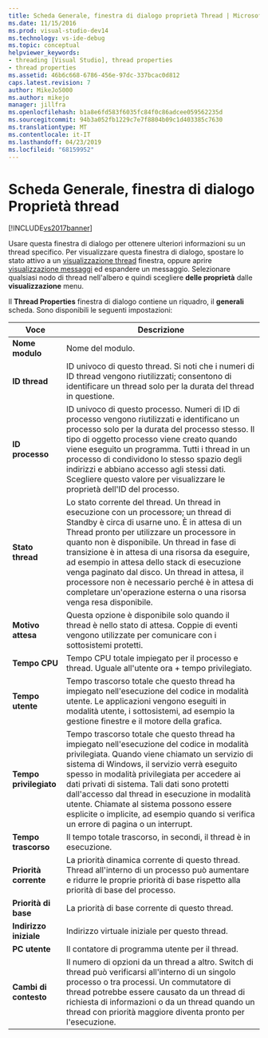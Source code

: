```yaml
---
title: Scheda Generale, finestra di dialogo proprietà Thread | Microsoft Docs
ms.date: 11/15/2016
ms.prod: visual-studio-dev14
ms.technology: vs-ide-debug
ms.topic: conceptual
helpviewer_keywords:
- threading [Visual Studio], thread properties
- thread properties
ms.assetid: 46b6c668-6786-456e-97dc-337bcac0d812
caps.latest.revision: 7
author: MikeJo5000
ms.author: mikejo
manager: jillfra
ms.openlocfilehash: b1a8e6fd583f6035fc84f0c86adcee059562235d
ms.sourcegitcommit: 94b3a052fb1229c7e7f8804b09c1d403385c7630
ms.translationtype: MT
ms.contentlocale: it-IT
ms.lasthandoff: 04/23/2019
ms.locfileid: "68159952"
---
```

# <a name="general-tab-thread-properties-dialog-box"></a>Scheda Generale, finestra di dialogo Proprietà thread
[!INCLUDE[vs2017banner](../includes/vs2017banner.md)]

Usare questa finestra di dialogo per ottenere ulteriori informazioni su un thread specifico. Per visualizzare questa finestra di dialogo, spostare lo stato attivo a un [visualizzazione thread](../debugger/threads-view.md) finestra, oppure aprire [visualizzazione messaggi](../debugger/messages-view.md) ed espandere un messaggio. Selezionare qualsiasi nodo di thread nell'albero e quindi scegliere **delle proprietà** dalle **visualizzazione** menu.  
  
 Il **Thread Properties** finestra di dialogo contiene un riquadro, il **generali** scheda. Sono disponibili le seguenti impostazioni:  
  
|Voce|Descrizione|  
|-----------|-----------------|  
|**Nome modulo**|Nome del modulo.|  
|**ID thread**|ID univoco di questo thread. Si noti che i numeri di ID thread vengono riutilizzati; consentono di identificare un thread solo per la durata del thread in questione.|  
|**ID processo**|ID univoco di questo processo. Numeri di ID di processo vengono riutilizzati e identificano un processo solo per la durata del processo stesso. Il tipo di oggetto processo viene creato quando viene eseguito un programma. Tutti i thread in un processo di condividono lo stesso spazio degli indirizzi e abbiano accesso agli stessi dati. Scegliere questo valore per visualizzare le proprietà dell'ID del processo.|  
|**Stato thread**|Lo stato corrente del thread. Un thread in esecuzione con un processore; un thread di Standby è circa di usarne uno. È in attesa di un Thread pronto per utilizzare un processore in quanto non è disponibile. Un thread in fase di transizione è in attesa di una risorsa da eseguire, ad esempio in attesa dello stack di esecuzione venga paginato dal disco. Un thread in attesa, il processore non è necessario perché è in attesa di completare un'operazione esterna o una risorsa venga resa disponibile.|  
|**Motivo attesa**|Questa opzione è disponibile solo quando il thread è nello stato di attesa. Coppie di eventi vengono utilizzate per comunicare con i sottosistemi protetti.|  
|**Tempo CPU**|Tempo CPU totale impiegato per il processo e thread. Uguale all'utente ora + tempo privilegiato.|  
|**Tempo utente**|Tempo trascorso totale che questo thread ha impiegato nell'esecuzione del codice in modalità utente. Le applicazioni vengono eseguiti in modalità utente, i sottosistemi, ad esempio la gestione finestre e il motore della grafica.|  
|**Tempo privilegiato**|Tempo trascorso totale che questo thread ha impiegato nell'esecuzione del codice in modalità privilegiata. Quando viene chiamato un servizio di sistema di Windows, il servizio verrà eseguito spesso in modalità privilegiata per accedere ai dati privati di sistema. Tali dati sono protetti dall'accesso dal thread in esecuzione in modalità utente. Chiamate al sistema possono essere esplicite o implicite, ad esempio quando si verifica un errore di pagina o un interrupt.|  
|**Tempo trascorso**|Il tempo totale trascorso, in secondi, il thread è in esecuzione.|  
|**Priorità corrente**|La priorità dinamica corrente di questo thread. Thread all'interno di un processo può aumentare e ridurre le proprie priorità di base rispetto alla priorità di base del processo.|  
|**Priorità di base**|La priorità di base corrente di questo thread.|  
|**Indirizzo iniziale**|Indirizzo virtuale iniziale per questo thread.|  
|**PC utente**|Il contatore di programma utente per il thread.|  
|**Cambi di contesto**|Il numero di opzioni da un thread a altro. Switch di thread può verificarsi all'interno di un singolo processo o tra processi. Un commutatore di thread potrebbe essere causato da un thread di richiesta di informazioni o da un thread quando un thread con priorità maggiore diventa pronto per l'esecuzione.|
